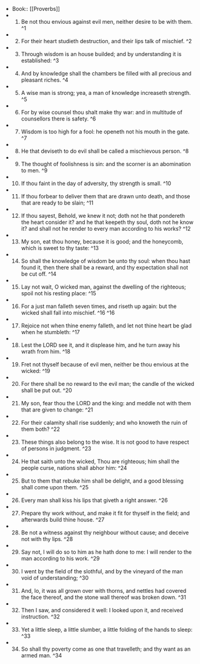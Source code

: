 - Book:: [[Proverbs]]
- 1. Be not thou envious against evil men, neither desire to be with them. ^1
- 2. For their heart studieth destruction, and their lips talk of mischief. ^2
- 3. Through wisdom is an house builded; and by understanding it is established: ^3
- 4. And by knowledge shall the chambers be filled with all precious and pleasant riches. ^4
- 5. A wise man is strong; yea, a man of knowledge increaseth strength. ^5
- 6. For by wise counsel thou shalt make thy war: and in multitude of counsellors there is safety. ^6
- 7. Wisdom is too high for a fool: he openeth not his mouth in the gate. ^7
- 8. He that deviseth to do evil shall be called a mischievous person. ^8
- 9. The thought of foolishness is sin: and the scorner is an abomination to men. ^9
- 10. If thou faint in the day of adversity, thy strength is small. ^10
- 11. If thou forbear to deliver them that are drawn unto death, and those that are ready to be slain; ^11
- 12. If thou sayest, Behold, we knew it not; doth not he that pondereth the heart consider it? and he that keepeth thy soul, doth not he know it? and shall not he render to every man according to his works? ^12
- 13. My son, eat thou honey, because it is good; and the honeycomb, which is sweet to thy taste: ^13
- 14. So shall the knowledge of wisdom be unto thy soul: when thou hast found it, then there shall be a reward, and thy expectation shall not be cut off. ^14
- 15. Lay not wait, O wicked man, against the dwelling of the righteous; spoil not his resting place: ^15
- 16. For a just man falleth seven times, and riseth up again: but the wicked shall fall into mischief. ^16 ^16
- 17. Rejoice not when thine enemy falleth, and let not thine heart be glad when he stumbleth: ^17
- 18. Lest the LORD see it, and it displease him, and he turn away his wrath from him. ^18
- 19. Fret not thyself because of evil men, neither be thou envious at the wicked: ^19
- 20. For there shall be no reward to the evil man; the candle of the wicked shall be put out. ^20
- 21. My son, fear thou the LORD and the king: and meddle not with them that are given to change: ^21
- 22. For their calamity shall rise suddenly; and who knoweth the ruin of them both? ^22
- 23. These things also belong to the wise. It is not good to have respect of persons in judgment. ^23
- 24. He that saith unto the wicked, Thou are righteous; him shall the people curse, nations shall abhor him: ^24
- 25. But to them that rebuke him shall be delight, and a good blessing shall come upon them. ^25
- 26. Every man shall kiss his lips that giveth a right answer. ^26
- 27. Prepare thy work without, and make it fit for thyself in the field; and afterwards build thine house. ^27
- 28. Be not a witness against thy neighbour without cause; and deceive not with thy lips. ^28
- 29. Say not, I will do so to him as he hath done to me: I will render to the man according to his work. ^29
- 30. I went by the field of the slothful, and by the vineyard of the man void of understanding; ^30
- 31. And, lo, it was all grown over with thorns, and nettles had covered the face thereof, and the stone wall thereof was broken down. ^31
- 32. Then I saw, and considered it well: I looked upon it, and received instruction. ^32
- 33. Yet a little sleep, a little slumber, a little folding of the hands to sleep: ^33
- 34. So shall thy poverty come as one that travelleth; and thy want as an armed man. ^34
